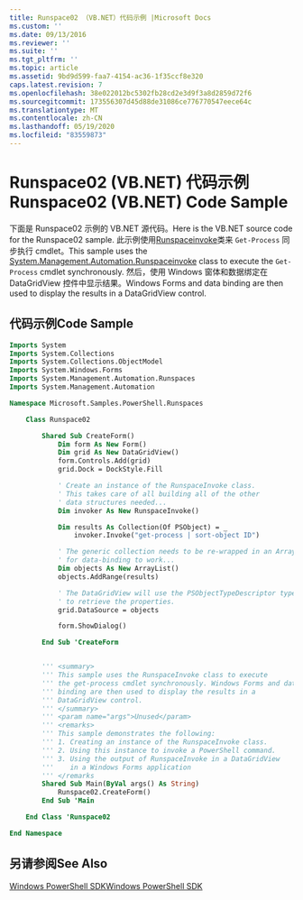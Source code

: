```yaml
---
title: Runspace02 （VB.NET）代码示例 |Microsoft Docs
ms.custom: ''
ms.date: 09/13/2016
ms.reviewer: ''
ms.suite: ''
ms.tgt_pltfrm: ''
ms.topic: article
ms.assetid: 9bd9d599-faa7-4154-ac36-1f35ccf8e320
caps.latest.revision: 7
ms.openlocfilehash: 38e022012bc5302fb28cd2e3d9f3a8d2859d72f6
ms.sourcegitcommit: 173556307d45d88de31086ce776770547eece64c
ms.translationtype: MT
ms.contentlocale: zh-CN
ms.lasthandoff: 05/19/2020
ms.locfileid: "83559873"
---
```

# <a name="runspace02-vbnet-code-sample"></a><span data-ttu-id="b5b0e-102">Runspace02 (VB.NET) 代码示例</span><span class="sxs-lookup"><span data-stu-id="b5b0e-102">Runspace02 (VB.NET) Code Sample</span></span>

<span data-ttu-id="b5b0e-103">下面是 Runspace02 示例的 VB.NET 源代码。</span><span class="sxs-lookup"><span data-stu-id="b5b0e-103">Here is the VB.NET source code for the Runspace02 sample.</span></span> <span data-ttu-id="b5b0e-104">此示例使用[Runspaceinvoke](/dotnet/api/System.Management.Automation.RunspaceInvoke)类来 `Get-Process` 同步执行 cmdlet。</span><span class="sxs-lookup"><span data-stu-id="b5b0e-104">This sample uses the [System.Management.Automation.Runspaceinvoke](/dotnet/api/System.Management.Automation.RunspaceInvoke) class to execute the `Get-Process` cmdlet synchronously.</span></span> <span data-ttu-id="b5b0e-105">然后，使用 Windows 窗体和数据绑定在 DataGridView 控件中显示结果。</span><span class="sxs-lookup"><span data-stu-id="b5b0e-105">Windows Forms and data binding are then used to display the results in a DataGridView control.</span></span>

## <a name="code-sample"></a><span data-ttu-id="b5b0e-106">代码示例</span><span class="sxs-lookup"><span data-stu-id="b5b0e-106">Code Sample</span></span>

```vb
Imports System
Imports System.Collections
Imports System.Collections.ObjectModel
Imports System.Windows.Forms
Imports System.Management.Automation.Runspaces
Imports System.Management.Automation

Namespace Microsoft.Samples.PowerShell.Runspaces

    Class Runspace02

        Shared Sub CreateForm()
            Dim form As New Form()
            Dim grid As New DataGridView()
            form.Controls.Add(grid)
            grid.Dock = DockStyle.Fill

            ' Create an instance of the RunspaceInvoke class.
            ' This takes care of all building all of the other
            ' data structures needed...
            Dim invoker As New RunspaceInvoke()

            Dim results As Collection(Of PSObject) = _
                invoker.Invoke("get-process | sort-object ID")

            ' The generic collection needs to be re-wrapped in an ArrayList
            ' for data-binding to work...
            Dim objects As New ArrayList()
            objects.AddRange(results)

            ' The DataGridView will use the PSObjectTypeDescriptor type
            ' to retrieve the properties.
            grid.DataSource = objects

            form.ShowDialog()

        End Sub 'CreateForm


        ''' <summary>
        ''' This sample uses the RunspaceInvoke class to execute
        ''' the get-process cmdlet synchronously. Windows Forms and data
        ''' binding are then used to display the results in a
        ''' DataGridView control.
        ''' </summary>
        ''' <param name="args">Unused</param>
        ''' <remarks>
        ''' This sample demonstrates the following:
        ''' 1. Creating an instance of the RunspaceInvoke class.
        ''' 2. Using this instance to invoke a PowerShell command.
        ''' 3. Using the output of RunspaceInvoke in a DataGridView
        '''    in a Windows Forms application
        ''' </remarks
        Shared Sub Main(ByVal args() As String)
            Runspace02.CreateForm()
        End Sub 'Main

    End Class 'Runspace02

End Namespace
```

<!-- TODO!!!: [!code-csharp[Runspace02.vb](../../powershell-sdk-samples/SDK-2.0/vb/Runspace02/Runspace02.vb#L09-L68 "Runspace02.vb")] -->

## <a name="see-also"></a><span data-ttu-id="b5b0e-107">另请参阅</span><span class="sxs-lookup"><span data-stu-id="b5b0e-107">See Also</span></span>

[<span data-ttu-id="b5b0e-108">Windows PowerShell SDK</span><span class="sxs-lookup"><span data-stu-id="b5b0e-108">Windows PowerShell SDK</span></span>](../windows-powershell-reference.md)
